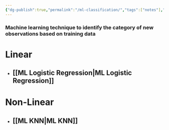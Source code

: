 ```yaml
---
{"dg-publish":true,"permalink":"/ml-classification/","tags":["notes"],"created":"2024-07-16T08:10:28.668+05:30","updated":"2024-07-29T07:46:13.789+05:30"}
---
```



### Machine learning technique to identify the category of new observations based on training data

# Linear
- ## [[ML Logistic Regression\|ML Logistic Regression]]
# Non-Linear
- ## [[ML KNN\|ML KNN]]


